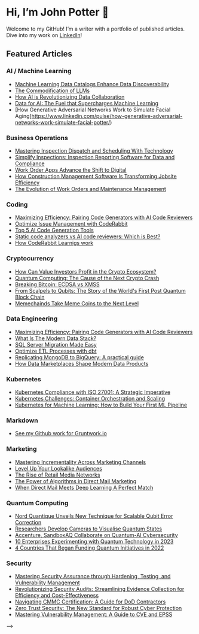 # Hi, I’m John Potter 👋
Welcome to my GitHub! I’m a writer with a portfolio of published articles. Dive into my work on [LinkedIn](https://www.linkedin.com/in/technologywriter2/l)!

## Featured Articles

### AI / Machine Learning
- [Machine Learning Data Catalogs Enhance Data Discoverability](https://revelate.co/blog/machine-learning-data-catalogs-enhance-data-discoverability/)
- [The Commodification of LLMs](https://docs.google.com/document/d/1eu7KduzGpK_DeEPWAafbzCvxkPbJc146Q1tlz17uHbs/edit?usp=sharing)
- [How AI is Revolutionizing Data Collaboration](https://revelate.co/blog/how-ai-is-revolutionizing-data-collaboration/#:~:text=Think%20of%20AI%20in%20data,AI%20breaks%20down%20those%20barriers.)
- [Data for AI: The Fuel that Supercharges Machine Learning](https://revelate.co/blog/data-for-ai-the-fuel-that-supercharges-machine-learning/)
- [How Generative Adversarial Networks Work to Simulate Facial Aging]https://www.linkedin.com/pulse/how-generative-adversarial-networks-work-simulate-facial-potter/)

### Business Operations
- [Mastering Inspection Dispatch and Scheduling With Technology](https://www.gocanvas.com/blog/mastering-inspection-dispatch-scheduling-technology)
- [Simplify Inspections: Inspection Reporting Software for Data and Compliance](https://www.gocanvas.com/blog/simplify-inspections-form-templates-data-compliance)
- [Work Order Apps Advance the Shift to Digital](https://www.gocanvas.com/blog/work-order-apps-advance-shift-to-digital)
- [How Construction Management Software Is Transforming Jobsite Efficiency](https://www.gocanvas.com/blog/construction-management-software-transforms-jobsite-efficiency)
- [The Evolution of Work Orders and Maintenance Management](https://www.gocanvas.com/blog/the-evolution-of-work-orders-and-maintenance-management)
  
### Coding
- [Maximizing Efficiency: Pairing Code Generators with AI Code Reviewers](https://www.linkedin.com/in/technologywriter2/l) 
- [Optimize Issue Management with CodeRabbit](https://www.coderabbit.ai/blog/optimize-issue-management-with-coderabbit)
- [Top 5 AI Code Generation Tools](https://www.coderabbit.ai/blog/top-5-ai-code-generation-tools)
- [Static code analyzers vs AI code reviewers: Which is Best?](https://www.coderabbit.ai/blog/static-code-analyzers-vs-ai-code-reviewers-which-is-best)
- [How CodeRabbit Learnigs work](https://docs.google.com/document/d/1Uw0cGjeiALqZ5dYrXxcwiEcwBhgSKC8jMDEH-BN_iz0/edit?usp=sharing)
  
### Cryptocurrency
- [How Can Value Investors Profit in the Crypto Ecosystem?](https://www.benzinga.com/markets/cryptocurrency/21/09/22864242/how-can-value-investors-profit-in-the-crypto-ecosystem)
- [Quantum Computing: The Cause of the Next Crypto Crash](https://www.insidequantumtechnology.com/news-archive/quantum-computing-the-cause-of-the-next-crypto-crash/)
- [Breaking Bitcoin: ECDSA vs XMSS](https://finance.yahoo.com/news/breaking-bitcoin-ecdsa-vs-xmss-203407645.html)
- [From Scalpels to Qubits: The Story of the World's First Post Quantum Block Chain](https://finance.yahoo.com/news/scalpels-qubits-story-worlds-first-131800504.html)
- [Memechainds Take Meme Coins to the Next Level](https://www.pressreader.com/uk/crypto-magazine/20230629/282419878686631) 

### Data Engineering
- [Maximizing Efficiency: Pairing Code Generators with AI Code Reviewers](https://www.linkedin.com/in/technologywriter2/l)
- [What Is The Modern Data Stack?](https://www.fivetran.com/blog/what-is-the-modern-data-stack)
- [SQL Server Migration Made Easy](https://www.datafold.com/blog/simplify-sql-server-database-migration)
- [Optimize ETL Processes with dbt](https://www.datafold.com/blog/optimize-etl-processes-with-dbt)
- [Replicating MongoDB to BigQuery: A practical guide](https://www.datafold.com/blog/mongodb-to-bigquery-data-replication)
- [How Data Marketplaces Shape Modern Data Products](https://revelate.co/blog/how-data-marketplaces-shape-modern-data-products/)

### Kubernetes
- [Kubernetes Compliance with ISO 27001: A Strategic Imperative](https://www.compliancecow.com/compliance/kubernetes-compliance-with-iso-27001-a-strategic-imperative/)
- [Kubernetes Challenges: Container Orchestration and Scaling](https://www.aptible.com/blog/kubernetes-challenges-container-orchestration-and-scaling)
- [Kubernetes for Machine Learning: How to Build Your First ML Pipeline](https://dev.to/johnpottergr/kubernetes-for-machine-learning-how-to-build-your-first-ml-pipeline-2040)

### Markdown 
- [See my Github work for Gruntwork.io](https://github.com/EdifyContent)

### Marketing
- [Mastering Incrementality Across Marketing Channels](https://postie.com/blog/unlock-success-with-incrementality-testing-techniques/)
- [Level Up Your Lookalike Audiences](https://postie.com/blog/level-up-your-lookalike-audiences/)
- [The Rise of Retail Media Networks](https://postie.com/blog/exploring-the-growth-of-retail-media-networks/)
- [The Power of Algorithms in Direct Mail Marketing](https://postie.com/blog/the-power-of-algorithms-in-direct-mail-marketing/)
- [When Direct Mail Meets Deep Learning A Perfect Match](https://docs.google.com/document/d/1wLrWHzGcxx6GJzSHAKSPl0jH-edcOQcvlXFRQILzieI/edit?usp=sharing)

### Quantum Computing
- [Nord Quantique Unveils New Technique for Scalable Qubit Error Correction](https://www.iotworldtoday.com/quantum/nord-quantique-unveils-new-technique-for-scalable-qubit-error-correction)
- [Researchers Develop Cameras to Visualise Quantum States](https://www.iotworldtoday.com/quantum/researchers-develop-cameras-to-visualise-quantum-states)
- [Accenture, SandboxAQ Collaborate on Quantum-AI Cybersecurity](https://www.iotworldtoday.com/quantum/accenture-sandboxaq-collaborate-on-quantum-ai-cybersecurity)
- [10 Enterprises Experimenting with Quantum Technology in 2023](https://thequantuminsider.com/2023/05/12/10-enterprises-experimenting-with-quantum-technology-in-2023/)
- [4 Countries That Began Funding Quantum Initiatives in 2022
](https://thequantuminsider.com/2023/05/16/4-countries-that-began-funding-quantum-initiatives-in-2022/)

### Security
- [Mastering Security Assurance through Hardening, Testing, and Vulnerability Management](https://www.compliancecow.com/compliance/security-assurance/)
- [Revolutionizing Security Audits: Streamlining Evidence Collection for Efficiency and Cost-Effectiveness](https://www.compliancecow.com/compliance/security-audit/)
- [Navigating CMMC Certification: A Guide for DoD Contractors](https://www.compliancecow.com/compliance/navigating-cmmc-certification-a-guide-for-dod-contractors)
- [Zero Trust Security: The New Standard for Robust Cyber Protection](https://docs.google.com/document/d/1q88yiuHj2-vtJudOGhDxCB6nrgycRTKztyt0An301zU/edit?usp=sharing)
- [Mastering Vulnerability Management: A Guide to CVE and EPSS](https://www.compliancecow.com/compliance/vulnerability-cve-epss/)




-->

